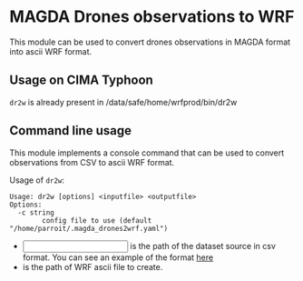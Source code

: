 # MAGDA Drones observations to WRF


This module can be used to convert drones observations in MAGDA format into ascii
WRF format.

## Usage on CIMA Typhoon

`dr2w` is already present in /data/safe/home/wrfprod/bin/dr2w

## Command line usage

This module implements a console command
that can be used to convert observations from
CSV to ascii WRF format.

Usage of `dr2w`:

```
Usage: dr2w [options] <inputfile> <outputfile>
Options:
  -c string
        config file to use (default "/home/parroit/.magda_drones2wrf.yaml")

```

* <input file> is the path of the dataset source in csv format. You can see an example of the format [here](fixtures/source.csv)
* <output file> is the path of WRF ascii file to create.